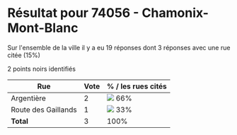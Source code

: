 # Résultat pour 74056 - Chamonix-Mont-Blanc

Sur l'ensemble de la ville il y a eu 19 réponses dont 3 réponses avec une rue citée (15%)

2 points noirs identifiés

| Rue | Vote | % / les rues cités|
|-----|------|-------------------|
| Argentière | 2 | <img src="../../img/bar_66.gif" />&nbsp;66%|
| Route des Gaillands | 1 | <img src="../../img/bar_33.gif" />&nbsp;33%|
| **Total** | 3 | 100%|
